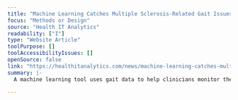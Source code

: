 ```yaml
---
title: "Machine Learning Catches Multiple Sclerosis-Related Gait Issues"
focus: "Methods or Design"
source: "Health IT Analytics"
readability: ["I"]
type: "Website Article"
toolPurpose: []
toolAccessibilityIssues: []
openSource: false
link: "https://healthitanalytics.com/news/machine-learning-catches-multiple-sclerosis-related-gait-issues"
summary: |-
  A machine learning tool uses gait data to help clinicians monitor the progression of walking problems related to multiple sclerosis.

---
```


